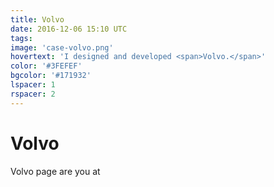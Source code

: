```yaml
---
title: Volvo
date: 2016-12-06 15:10 UTC
tags:
image: 'case-volvo.png'
hovertext: 'I designed and developed <span>Volvo.</span>'
color: '#3FEFEF'
bgcolor: '#171932'
lspacer: 1
rspacer: 2
---
```


# Volvo

Volvo page are you at
